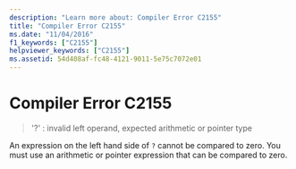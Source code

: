 ```yaml
---
description: "Learn more about: Compiler Error C2155"
title: "Compiler Error C2155"
ms.date: "11/04/2016"
f1_keywords: ["C2155"]
helpviewer_keywords: ["C2155"]
ms.assetid: 54d408af-fc48-4121-9011-5e75c7072e01
---
```

# Compiler Error C2155

> '?' : invalid left operand, expected arithmetic or pointer type

An expression on the left hand side of `?` cannot be compared to zero. You must use an arithmetic or pointer expression that can be compared to zero.
